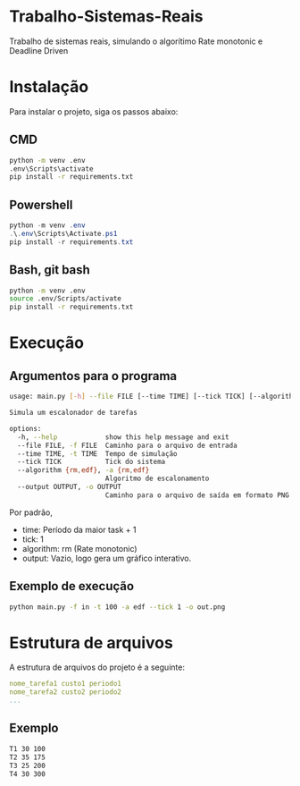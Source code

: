 # Trabalho-Sistemas-Reais
Trabalho de sistemas reais, simulando o algorítimo Rate monotonic e Deadline Driven

# Instalação
Para instalar o projeto, siga os passos abaixo:

## CMD
```cmd
python -m venv .env
.env\Scripts\activate
pip install -r requirements.txt
```

## Powershell
```powershell
python -m venv .env
.\.env\Scripts\Activate.ps1
pip install -r requirements.txt
```

## Bash, git bash
```bash
python -m venv .env
source .env/Scripts/activate
pip install -r requirements.txt
```

# Execução
## Argumentos para o programa
```bash
usage: main.py [-h] --file FILE [--time TIME] [--tick TICK] [--algorithm {rm,edf}] [--output OUTPUT]

Simula um escalonador de tarefas

options:
  -h, --help            show this help message and exit
  --file FILE, -f FILE  Caminho para o arquivo de entrada
  --time TIME, -t TIME  Tempo de simulação
  --tick TICK           Tick do sistema
  --algorithm {rm,edf}, -a {rm,edf}
                        Algoritmo de escalonamento
  --output OUTPUT, -o OUTPUT
                        Caminho para o arquivo de saída em formato PNG

```
Por padrão,
- time: Período da maior task + 1
- tick: 1
- algorithm: rm (Rate monotonic)
- output: Vazio, logo gera um gráfico interativo.


## Exemplo de execução
```bash
python main.py -f in -t 100 -a edf --tick 1 -o out.png
```

# Estrutura de arquivos
A estrutura de arquivos do projeto é a seguinte:

```yaml
nome_tarefa1 custo1 periodo1
nome_tarefa2 custo2 periodo2
...
```


## Exemplo
```bash
T1 30 100
T2 35 175
T3 25 200
T4 30 300
```
